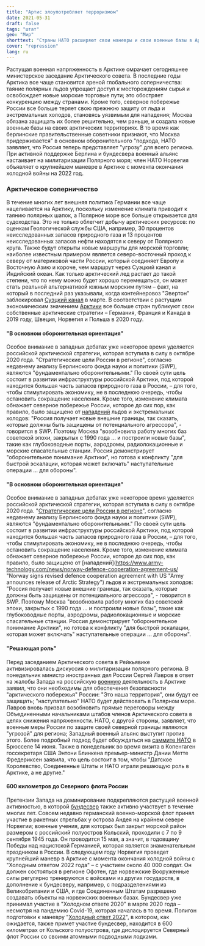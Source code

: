 ```yaml
---
title: "Артис злоупотребляет терроризмом"
date: 2021-05-31
draft: false
tags: "штат"
geo: "Мир"
shorttext: "Страны НАТО расширяют свои маневры и свои военные базы в Арктике - против России. Бундесвер тоже участвует."
cover: "repression"
lang: ru
---
```


Растущая военная напряженность в Арктике омрачает сегодняшнее министерское заседание Арктического совета. В последние годы Арктика все чаще становится ареной глобального соперничества: таяние полярных льдов упрощает доступ к месторождениям сырья и освобождает новые морские торговые пути; это обостряет конкуренцию между странами. Кроме того, северное побережье России все больше теряет свою прежнюю защиту от льда и экстремальных холодов, становясь уязвимым для нападения; Москва обязана защищать их более решительно, чем раньше, и создала новые военные базы на своих арктических территориях. В то время как берлинские правительственные советники признают, что Москва придерживается" в основном оборонительного "подхода, НАТО заявляет, что Россия теперь представляет "угрозу" для всего региона. При активной поддержке Берлина и бундесвера военный альянс настаивает на милитаризации Полярного моря; член НАТО Норвегия объявляет о крупнейшем маневре в Арктике с момента окончания холодной войны на 2022 год.

### Арктическое соперничество

В течение многих лет внешняя политика Германии все чаще нацеливается на Арктику, поскольку изменение климата приводит к таянию полярных шапок, а Полярное море все больше открывается для судоходства. Это не только облегчит добычу арктических ресурсов: по оценкам Геологической службы США, например, 30 процентов неисследованных запасов природного газа и 13 процентов неисследованных запасов нефти находятся к северу от Полярного круга. Также будут открыты новые маршруты для морской торговли; наиболее известным примером является северо-восточный проход к северу от материковой части России, который соединяет Европу и Восточную Азию и короче, чем маршрут через Суэцкий канал и Индийский океан. Как только арктический лед растает до такой степени, что по нему можно будет хорошо перемещаться, он может стать реальной альтернативой южным морским путям – факт, на который в последний раз указывали, когда контейнеровоз "Эвертон" заблокировал [Суэцкий канал](https://www.maritime-executive.com/editorials/lessons-from-the-ship-that-nearly-destroyed-12-percent-of-world-trade "Lessons From the Ship That Nearly Destroyed 12 Percent of World Trade") в марте. В соответствии с растущим экономическим значением [Арктики](https://www.swp-berlin.org/10.18449/2021A14/ "Die neue Arktisstrategie der EU") все больше стран публикуют свои собственные арктические стратегии – Германия, Франция и Канада в 2019 году, Швеция, Норвегия и Польша в 2020 году.

#### "В основном оборонительная ориентация"

Особое внимание в западных дебатах уже некоторое время уделяется российской арктической стратегии, которая вступила в силу в октябре 2020 года. "Стратегические цели России в регионе", согласно недавнему анализу Берлинского фонда науки и политики (SWP), являются "фундаментально оборонительными." По своей сути цель состоит в развитии инфраструктуры российской Арктики, под которой находится большая часть запасов природного газа в России, – для того, чтобы стимулировать экономику, не в последнюю очередь, чтобы остановить сокращение населения. Кроме того, изменение климата обнажает северное побережье России, которое до сих пор, как правило, было защищено от [нападений](https://www.swp-berlin.org/10.18449/2020A89/ "Russlands Arktis-Strategie bis 2035") льдов и экстремальных холодов: "Россия получает новые внешние границы, так сказать, которые должны быть защищены от потенциального агрессора", - говорится в SWP. Поэтому Москва "возобновила работу многих баз советской эпохи, закрытых с 1990 года ... и построили новые базы", такие как глубоководные порты, аэродромы, радиолокационные и морские спасательные станции. Россия демонстрирует "оборонительное понимание Арктики", но готова к конфликту "для быстрой эскалации, которая может включать" наступательные операции ... для обороны".

#### "В основном оборонительная ориентация"

Особое внимание в западных дебатах уже некоторое время уделяется российской арктической стратегии, которая вступила в силу в октябре 2020 года. "[Стратегические цели России в регионе](https://news.usni.org/2018/10/19/truman-carrier-strike-group-operating-north-arctic-circle-first-time-us-navy-since-1991 "Truman Carrier Strike Group Operating North of Arctic Circle; First Time for US Navy Since 1991")", согласно недавнему анализу Берлинского фонда науки и политики (SWP), являются "фундаментально оборонительными." По своей сути цель состоит в развитии инфраструктуры российской Арктики, под которой находится большая часть запасов природного газа в России, – для того, чтобы стимулировать экономику, не в последнюю очередь, чтобы остановить сокращение населения. Кроме того, изменение климата обнажает северное побережье России, которое до сих пор, как правило, было защищено от [нападений](https://www.army-technology.com/news/norway-defence-cooperation-agreement-us/ "Norway signs revised defence cooperation agreement with US "Army announces release of Arctic Strategy") льдов и экстремальных холодов: "Россия получает новые внешние границы, так сказать, которые должны быть защищены от потенциального агрессора", - говорится в SWP. Поэтому Москва "возобновила работу многих баз советской эпохи, закрытых с 1990 года ... и построили новые базы", такие как глубоководные порты, аэродромы, радиолокационные и морские спасательные станции. Россия демонстрирует "оборонительное понимание Арктики", но готова к конфликту "для быстрой эскалации, которая может включать" наступательные операции ... для обороны".

#### "Решающая роль"

Перед заседанием Арктического совета в Рейкьявике активизировалась дискуссия о милитаризации полярного региона. В понедельник министр иностранных дел России Сергей Лавров в ответ на жалобы Запада на российскую [военную](https://www.mid.ru/en/meropriyatiya_s_uchastiem_ministra/-/asset_publisher/xK1BhB2bUjd3/content/id/4736245 "Foreign Minister Sergey Lavrov's statement and answers to media questions at a joint news conference following talks with Minister of Foreign Affairs and International Cooperation of the Republic of Sierra Leone David John Francis, Moscow, May 17, 2021") деятельность в Арктике заявил, что они необходимы для обеспечения безопасности "арктического побережья" России: "Это наша территория", они будут ее защищать; "наступательно" НАТО будет действовать в Полярном море. Лавров вновь призвал возобновить прямые переговоры между Объединенными начальниками штабов членов Арктического совета в целях снижения напряженности. НАТО, с другой стороны, заявляет, что военные меры России по защите своей северной границы являются "угрозой" для региона; Западный военный альянс выступит против этого. Более подробный подход будет обсуждаться на [саммите НАТО](https://www.rnd.de/politik/nato-gipfel-im-juni-russland-aktivitat-in-arktis-wird-thema-TMNT2FEXUNCMZGCXNOQRMVUZ3M.html "Arktis wird Thema beim Nato-Gipfel im Juni") в Брюсселе 14 июня. Также в понедельник во время визита в Копенгаген госсекретаря США Энтони Блинкена премьер-министр Дании Метте Фредериксен заявила, что цель состоит в том, чтобы "Датское Королевство, Соединенные Штаты и НАТО играли решающую роль в Арктике, а не другие."

#### 600 километров до Северного флота России

Претензии Запада на доминирование подкрепляются растущей военной активностью, в которой [бундесвер](https://www.german-foreign-policy.com/news/detail/8354/ "Deutschland im Hohen Norden") также активно участвует в течение многих лет. Совсем недавно германский военно-морской флот принял участие в ракетных стрельбах у острова Андея на крайнем севере Норвегии; военные учения, для которых был закрыт морской район размером с российский полуостров Кольский, проходили с 7 по 9 сентября 1945 года.  Он проводится 15 мая, а значит, в годовщину Победы над нацистской Германией, которая является знаменательным праздником в России. В следующем году Норвегия проведет крупнейший маневр в Арктике с момента окончания холодной войны с "Холодным ответом 2022 года" – с участием около 40 000 солдат. Он должен состояться в регионе Офотен, где норвежские Вооруженные силы регулярно тренируются с войсками из других государств, в дополнение к бундесверу, например, с подразделениями из Великобритании и США, и где Соединенным Штатам разрешено создавать объекты на норвежских военных базах. Бундесвер уже принимал участие в "Холодном ответе 2020" в марте 2020 года – несмотря на пандемию Covid-19, которая началась в то время. Полигон подготовки к маневру "[Холодный ответ 2022](https://thebarentsobserver.com/en/security/2021/05/german-warship-tests-missiles-outside-northern-norway#:~:text=It%20is%20the%20German%20navy,navy%20writes%20in%20a%20tweet. "German warship tests missiles outside northern Norway")", в котором, как ожидается, также примет участие бундесвер, находится в 600 километрах от Кольского полуострова, где дислоцируется Северный флот России со своими атомными подводными лодками.
